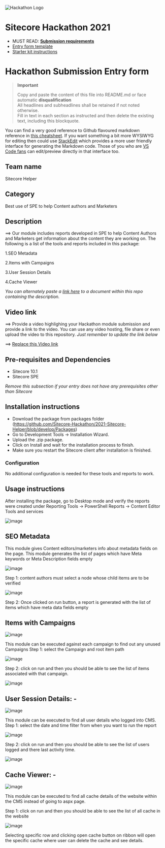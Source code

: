 ![Hackathon Logo](docs/images/hackathon.png?raw=true "Hackathon Logo")
# Sitecore Hackathon 2021

- MUST READ: **[Submission requirements](SUBMISSION_REQUIREMENTS.md)**
- [Entry form template](ENTRYFORM.md)
- [Starter kit instructions](STARTERKIT_INSTRUCTIONS.md)
  

# Hackathon Submission Entry form

> __Important__  
> 
> Copy and paste the content of this file into README.md or face automatic __disqualification__  
> All headlines and subheadlines shall be retained if not noted otherwise.  
> Fill in text in each section as instructed and then delete the existing text, including this blockquote.

You can find a very good reference to Github flavoured markdown reference in [this cheatsheet](https://github.com/adam-p/markdown-here/wiki/Markdown-Cheatsheet). If you want something a bit more WYSIWYG for editing then could use [StackEdit](https://stackedit.io/app) which provides a more user friendly interface for generating the Markdown code. Those of you who are [VS Code fans](https://code.visualstudio.com/docs/languages/markdown#_markdown-preview) can edit/preview directly in that interface too.

## Team name

Sitecore Helper

## Category
Best use of SPE to help Content authors and Marketers

## Description
⟹ Our module includes reports developed in SPE to help Content Authors and Marketers get information about the content they are working on. The following is a list of the tools and reports included in this package:

 1.SEO Metadata
 
 2.Items with Campaigns

 3.User Session Details
 
 4.Cache Viewer

_You can alternately paste a [link here](#docs) to a document within this repo containing the description._

## Video link
⟹ Provide a video highlighing your Hackathon module submission and provide a link to the video. You can use any video hosting, file share or even upload the video to this repository. _Just remember to update the link below_

⟹ [Replace this Video link](#video-link)


## Pre-requisites and Dependencies

- Sitecore 10.1
- Sitecore SPE

_Remove this subsection if your entry does not have any prerequisites other than Sitecore_

## Installation instructions
-	Download the package from packages folder (https://github.com/Sitecore-Hackathon/2021-Sitecore-Helper/blob/develop/Packages)
-	Go to Development Tools -> Installation Wizard.
-	Upload the .zip package. 
-	Click on Install and wait for the installation process to finish.
-	Make sure you restart the Sitecore client after installation is finished.

### Configuration
No additional configuration is needed for these tools and reports to work.

## Usage instructions

After installing the package, go to Desktop mode and verify the reports were created under Reporting Tools -> PowerShell Reports -> Content Editor Tools and services

![image](https://user-images.githubusercontent.com/47169646/110219907-0f59fc00-7ee8-11eb-8382-482d6147e9e1.png)


## SEO Metadata

This module gives Content editors/marketers info about metadata fields on the page. This module generates the list of pages which have Meta keywords or Meta Description  fields empty

![image](https://user-images.githubusercontent.com/47169646/110219436-3b27b280-7ee5-11eb-827d-517dfb3825dc.png)

Step 1: content authors must select a node whose child items are to be verified

![image](https://user-images.githubusercontent.com/47169646/110219450-585c8100-7ee5-11eb-826a-65c0ead5d81e.png)

Step 2: Once clicked on run button, a report is generated with the list of items which have meta data fields empty

## Items with Campaigns

![image](https://user-images.githubusercontent.com/47169646/110219918-1ed94500-7ee8-11eb-89bb-4d3d4b130b0b.png)


This module can be executed against each campaign to find out any unused Campaigns
Step 1: select the Campaign and root item path

![image](https://user-images.githubusercontent.com/47169646/110219491-8b067980-7ee5-11eb-98cc-ffe5e2bd667f.png)

Step 2: click on run and then you should be able to see the list of items associated with that campaign.

![image](https://user-images.githubusercontent.com/47169646/110219500-95287800-7ee5-11eb-8767-c78e44c08921.png)


## User Session Details: -

![image](https://user-images.githubusercontent.com/47169646/110219971-842d3600-7ee8-11eb-8dc0-7a057e2c686d.png)

This module can be executed to find all user details who logged into CMS.
Step 1: select the date and time filter from when you want to run the report

![image](https://user-images.githubusercontent.com/47169646/110219983-960ed900-7ee8-11eb-8ecb-9f48abcf7a86.png)

Step 2: click on run and then you should be able to see the list of users logged and there last activity time.

![image](https://user-images.githubusercontent.com/47169646/110219988-a32bc800-7ee8-11eb-9d47-08a1da4cbf58.png)

## Cache Viewer: -

![image](https://user-images.githubusercontent.com/47169646/110219994-af178a00-7ee8-11eb-97c5-3beff91061b4.png)

This module can be executed to find all cache details of the website within the CMS instead of going to aspx page.

Step 1: click on run and then you should be able to see the list of all cache in the website

![image](https://user-images.githubusercontent.com/47169646/110220002-bd65a600-7ee8-11eb-93c2-5cb557253c37.png)


Selecting specific row and clicking open cache button on ribbon will open the specific cache where user can delete the cache and see details.





